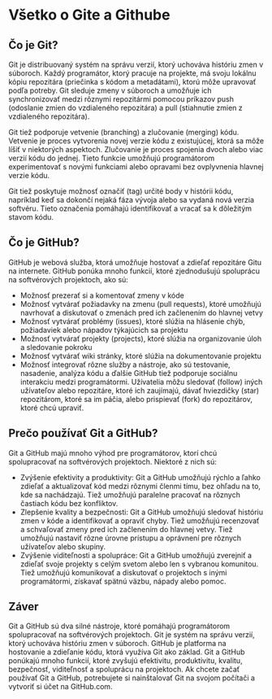 # Všetko o Gite a Githube
## Čo je Git?
Git je distribuovaný systém na správu verzií, ktorý uchováva históriu zmen v súboroch. Každý programátor, ktorý pracuje na projekte, má svoju lokálnu kópiu repozitára (priečinka s kódom a metadátami), ktorú môže upravovať podľa potreby. Git sleduje zmeny v súboroch a umožňuje ich synchronizovať medzi rôznymi repozitármi pomocou príkazov push (odoslanie zmien do vzdialeného repozitára) a pull (stiahnutie zmien z vzdialeného repozitára).

Git tiež podporuje vetvenie (branching) a zlučovanie (merging) kódu. Vetvenie je proces vytvorenia novej verzie kódu z existujúcej, ktorá sa môže líšiť v niektorých aspektoch. Zlučovanie je proces spojenia dvoch alebo viac verzií kódu do jednej. Tieto funkcie umožňujú programátorom experimentovať s novými funkciami alebo opravami bez ovplyvnenia hlavnej verzie kódu.

Git tiež poskytuje možnosť označiť (tag) určité body v histórii kódu, napríklad keď sa dokončí nejaká fáza vývoja alebo sa vydaná nová verzia softvéru. Tieto označenia pomáhajú identifikovať a vracať sa k dôležitým stavom kódu.
## Čo je GitHub?
GitHub je webová služba, ktorá umožňuje hostovať a zdieľať repozitáre Gitu na internete. GitHub ponúka mnoho funkcií, ktoré zjednodušujú spoluprácu na softvérových projektoch, ako sú:
- Možnosť prezerať si a komentovať zmeny v kóde
- Možnosť vytvárať požiadavky na zmenu (pull requests), ktoré umožňujú navrhovať a diskutovať o zmenách pred ich začlenením do hlavnej vetvy
- Možnosť vytvárať problémy (issues), ktoré slúžia na hlásenie chýb, požiadaviek alebo nápadov týkajúcich sa projektu
- Možnosť vytvárať projekty (projects), ktoré slúžia na organizovanie úloh a sledovanie pokroku
- Možnosť vytvárať wiki stránky, ktoré slúžia na dokumentovanie projektu
- Možnosť integrovať rôzne služby a nástroje, ako sú testovanie, nasadenie, analýza kódu a ďalšie
GitHub tiež podporuje sociálnu interakciu medzi programátormi. Užívatelia môžu sledovať (follow) iných užívateľov alebo repozitáre, ktoré ich zaujímajú, dávať hviezdičky (star) repozitárom, ktoré sa im páčia, alebo prispievať (fork) do repozitárov, ktoré chcú upraviť.
## Prečo používať Git a GitHub?
Git a GitHub majú mnoho výhod pre programátorov, ktorí chcú spolupracovať na softvérových projektoch. Niektoré z nich sú:
- Zvýšenie efektivity a produktivity: Git a GitHub umožňujú rýchlo a ľahko zdieľať a aktualizovať kód medzi rôznymi členmi tímu, bez ohľadu na to, kde sa nachádzajú. Tiež umožňujú paralelne pracovať na rôznych častiach kódu bez konfliktov.
- Zlepšenie kvality a bezpečnosti: Git a GitHub umožňujú sledovať históriu zmen v kóde a identifikovať a opraviť chyby. Tiež umožňujú recenzovať a schvaľovať zmeny pred ich začlenením do hlavnej vetvy. Tiež umožňujú nastaviť rôzne úrovne prístupu a oprávnení pre rôznych užívateľov alebo skupiny.
- Zvýšenie viditeľnosti a spolupráce: Git a GitHub umožňujú zverejniť a zdieľať svoje projekty s celým svetom alebo len s vybranou komunitou. Tiež umožňujú komunikovať a diskutovať o projektoch s inými programátormi, získavať spätnú väzbu, nápady alebo pomoc.
## Záver
Git a GitHub sú dva silné nástroje, ktoré pomáhajú programátorom spolupracovať na softvérových projektoch. Git je systém na správu verzií, ktorý uchováva históriu zmen v súboroch. GitHub je platforma na hostovanie a zdieľanie kódu, ktorá využíva Git ako základ. Git a GitHub ponúkajú mnoho funkcií, ktoré zvyšujú efektivitu, produktivitu, kvalitu, bezpečnosť, viditeľnosť a spoluprácu na projektoch. Ak chcete začať používať Git a GitHub, potrebujete si nainštalovať Git na svojom počítači a vytvoriť si účet na GitHub.com.